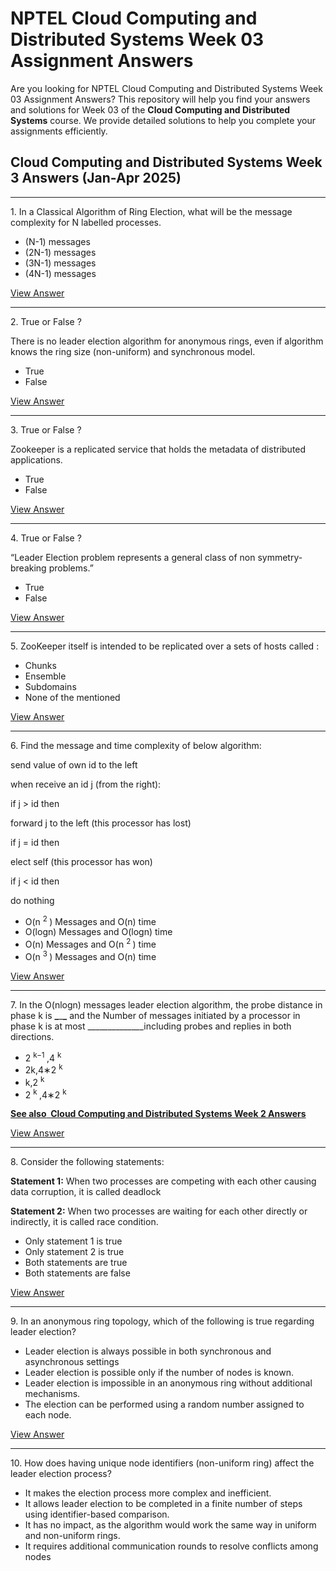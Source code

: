 # NPTEL Cloud Computing and Distributed Systems Week 03 Assignment Answers

Are you looking for NPTEL Cloud Computing and Distributed Systems Week 03 Assignment Answers? This repository will help you find your answers and solutions for Week 03 of the **Cloud Computing and Distributed Systems** course. We provide detailed solutions to help you complete your assignments efficiently.

## Cloud Computing and Distributed Systems Week 3 Answers (Jan-Apr 2025)

***

1\. In a Classical Algorithm of Ring Election, what will be the message complexity for N labelled processes.

- (N-1) messages
- (2N-1) messages
- (3N-1) messages
- (4N-1) messages

[View Answer](https://my.progiez.com/courses/cloud-computing-and-distributed-systems/)

***

2\. True or False ?

There is no leader election algorithm for anonymous rings, even if algorithm knows the ring size (non-uniform) and synchronous model.

- True
- False

[View Answer](https://my.progiez.com/courses/cloud-computing-and-distributed-systems/)

***

3\. True or False ?

Zookeeper is a replicated service that holds the metadata of distributed applications.

- True
- False

[View Answer](https://my.progiez.com/courses/cloud-computing-and-distributed-systems/)

***

4\. True or False ?

“Leader Election problem represents a general class of non symmetry-breaking problems.”

- True
- False

[View Answer](https://my.progiez.com/courses/cloud-computing-and-distributed-systems/)

***

5\. ZooKeeper itself is intended to be replicated over a sets of hosts called :

- Chunks
- Ensemble
- Subdomains
- None of the mentioned

[View Answer](https://my.progiez.com/courses/cloud-computing-and-distributed-systems/)

***

6\. Find the message and time complexity of below algorithm:

send value of own id to the left

when receive an id j (from the right):

if j > id then

forward j to the left (this processor has lost)

if j = id then

elect self (this processor has won)

if j < id then

do nothing

- O(n
  <sup>
  2
  </sup>
  ) Messages and O(n) time
- O(logn) Messages and O(logn) time
- O(n) Messages and O(n
  <sup>
  2
  </sup>
  ) time
- O(n
  <sup>
  3
  </sup>
  ) Messages and O(n) time

[View Answer](https://my.progiez.com/courses/cloud-computing-and-distributed-systems/)

***

7\. In the O(nlogn) messages leader election algorithm, the probe distance in phase k is **_**\_**_** and the Number of messages initiated by a processor in phase k is at most \_\_\_\_\_\_\_\_\_\_\_\_\_\_including probes and replies in both directions.

- 2
  <sup>
  k−1
  </sup>
  ,4
  <sup>
  k
  </sup>
- 2k,4∗2
  <sup>
  k
  </sup>
- k,2
  <sup>
  k
  </sup>
- 2
  <sup>
  k
  </sup>
  ,4∗2
  <sup>
  k
  </sup>

[****See also**  **Cloud Computing and Distributed Systems Week 2 Answers****](https://progiez.com/cloud-computing-and-distributed-systems-week-2-answers)

[View Answer](https://my.progiez.com/courses/cloud-computing-and-distributed-systems/)

***

8\. Consider the following statements:

**Statement 1:** When two processes are competing with each other causing data corruption, it is called deadlock

**Statement 2:** When two processes are waiting for each other directly or indirectly, it is called race condition.

- Only statement 1 is true
- Only statement 2 is true
- Both statements are true
- Both statements are false

[View Answer](https://my.progiez.com/courses/cloud-computing-and-distributed-systems/)

***

9\. In an anonymous ring topology, which of the following is true regarding leader election?

- Leader election is always possible in both synchronous and asynchronous settings
- Leader election is possible only if the number of nodes is known.
- Leader election is impossible in an anonymous ring without additional mechanisms.
- The election can be performed using a random number assigned to each node.

[View Answer](https://my.progiez.com/courses/cloud-computing-and-distributed-systems/)

***

10\. How does having unique node identifiers (non-uniform ring) affect the leader election process?

- It makes the election process more complex and inefficient.
- It allows leader election to be completed in a finite number of steps using identifier-based comparison.
- It has no impact, as the algorithm would work the same way in uniform and non-uniform rings.
- It requires additional communication rounds to resolve conflicts among nodes
